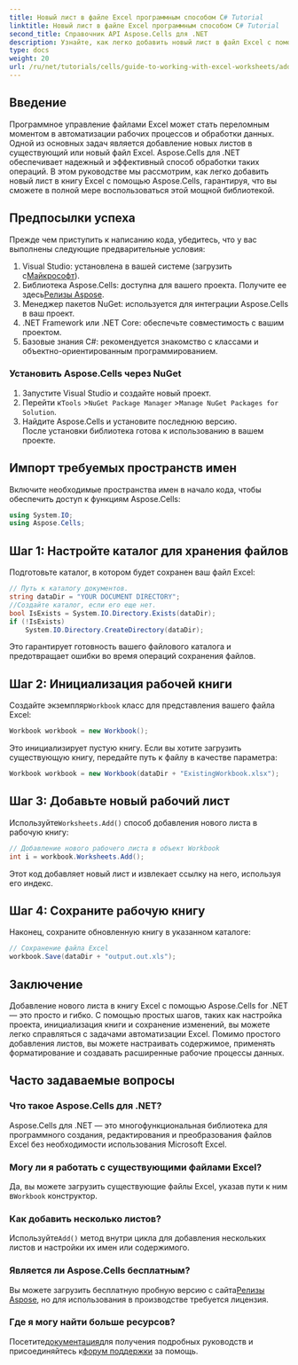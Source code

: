 ```yaml
---
title: Новый лист в файле Excel программным способом C# Tutorial
linktitle: Новый лист в файле Excel программным способом C# Tutorial
second_title: Справочник API Aspose.Cells для .NET
description: Узнайте, как легко добавить новый лист в файл Excel с помощью Aspose.Cells для .NET. Это всеобъемлющее руководство содержит пошаговый подход, примеры кода и полезные советы.
type: docs
weight: 20
url: /ru/net/tutorials/cells/guide-to-working-with-excel-worksheets/add-new-sheet-to-excel-file-csharp-tutorial/
---
```

## Введение

Программное управление файлами Excel может стать переломным моментом в автоматизации рабочих процессов и обработки данных. Одной из основных задач является добавление новых листов в существующий или новый файл Excel. Aspose.Cells для .NET обеспечивает надежный и эффективный способ обработки таких операций. В этом руководстве мы рассмотрим, как легко добавить новый лист в книгу Excel с помощью Aspose.Cells, гарантируя, что вы сможете в полной мере воспользоваться этой мощной библиотекой.

## Предпосылки успеха

Прежде чем приступить к написанию кода, убедитесь, что у вас выполнены следующие предварительные условия:

1.  Visual Studio: установлена в вашей системе (загрузить с[Майкрософт](https://visualstudio.microsoft.com/)).
2.  Библиотека Aspose.Cells: доступна для вашего проекта. Получите ее здесь[Релизы Aspose](https://releases.aspose.com/cells/net/).
3. Менеджер пакетов NuGet: используется для интеграции Aspose.Cells в ваш проект.
4. .NET Framework или .NET Core: обеспечьте совместимость с вашим проектом.
5. Базовые знания C#: рекомендуется знакомство с классами и объектно-ориентированным программированием.

### Установить Aspose.Cells через NuGet

1. Запустите Visual Studio и создайте новый проект.
2.  Перейти к`Tools` >`NuGet Package Manager` >`Manage NuGet Packages for Solution`.
3. Найдите Aspose.Cells и установите последнюю версию.  
   После установки библиотека готова к использованию в вашем проекте.


## Импорт требуемых пространств имен

Включите необходимые пространства имен в начало кода, чтобы обеспечить доступ к функциям Aspose.Cells:

```csharp
using System.IO;
using Aspose.Cells;
```

## Шаг 1: Настройте каталог для хранения файлов

Подготовьте каталог, в котором будет сохранен ваш файл Excel:

```csharp
// Путь к каталогу документов.
string dataDir = "YOUR DOCUMENT DIRECTORY";
//Создайте каталог, если его еще нет.
bool IsExists = System.IO.Directory.Exists(dataDir);
if (!IsExists)
    System.IO.Directory.CreateDirectory(dataDir);
```

Это гарантирует готовность вашего файлового каталога и предотвращает ошибки во время операций сохранения файлов.


## Шаг 2: Инициализация рабочей книги

 Создайте экземпляр`Workbook` класс для представления вашего файла Excel:

```csharp
Workbook workbook = new Workbook();
```

Это инициализирует пустую книгу. Если вы хотите загрузить существующую книгу, передайте путь к файлу в качестве параметра:

```csharp
Workbook workbook = new Workbook(dataDir + "ExistingWorkbook.xlsx");
```


## Шаг 3: Добавьте новый рабочий лист

 Используйте`Worksheets.Add()` способ добавления нового листа в рабочую книгу:

```csharp
// Добавление нового рабочего листа в объект Workbook
int i = workbook.Worksheets.Add();
```

Этот код добавляет новый лист и извлекает ссылку на него, используя его индекс.


## Шаг 4: Сохраните рабочую книгу

Наконец, сохраните обновленную книгу в указанном каталоге:

```csharp
// Сохранение файла Excel
workbook.Save(dataDir + "output.out.xls");
```

## Заключение

Добавление нового листа в книгу Excel с помощью Aspose.Cells for .NET — это просто и гибко. С помощью простых шагов, таких как настройка проекта, инициализация книги и сохранение изменений, вы можете легко справляться с задачами автоматизации Excel. Помимо простого добавления листов, вы можете настраивать содержимое, применять форматирование и создавать расширенные рабочие процессы данных.

## Часто задаваемые вопросы

### Что такое Aspose.Cells для .NET?

Aspose.Cells для .NET — это многофункциональная библиотека для программного создания, редактирования и преобразования файлов Excel без необходимости использования Microsoft Excel.

### Могу ли я работать с существующими файлами Excel?

 Да, вы можете загрузить существующие файлы Excel, указав пути к ним в`Workbook` конструктор.

### Как добавить несколько листов?

 Используйте`Add()` метод внутри цикла для добавления нескольких листов и настройки их имен или содержимого.

### Является ли Aspose.Cells бесплатным?

 Вы можете загрузить бесплатную пробную версию с сайта[Релизы Aspose](https://releases.aspose.com/), но для использования в производстве требуется лицензия.

### Где я могу найти больше ресурсов?

 Посетите[документация](https://reference.aspose.com/cells/net/)для получения подробных руководств и присоединяйтесь к[форум поддержки](https://forum.aspose.com/c/cells/9) за помощь.
